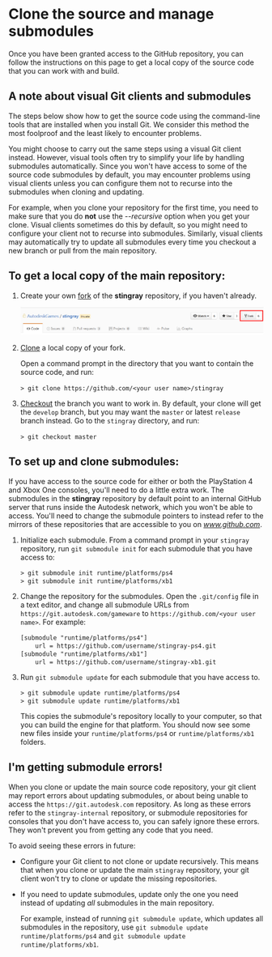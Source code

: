 # Clone the source and manage submodules

Once you have been granted access to the GitHub repository, you can follow the instructions on this page to get a local copy of the source code that you can work with and build.

## A note about visual Git clients and submodules

The steps below show how to get the source code using the command-line tools that are installed when you install Git. We consider this method the most foolproof and the least likely to encounter problems.

You might choose to carry out the same steps using a visual Git client instead. However, visual tools often try to simplify your life by handling submodules automatically. Since you won't have access to some of the source code submodules by default, you may encounter problems using visual clients unless you can configure them not to recurse into the submodules when cloning and updating.

For example, when you clone your repository for the first time, you need to make sure that you do **not** use the *--recursive* option when you get your clone. Visual clients sometimes do this by default, so you might need to configure your client not to recurse into submodules. Similarly, visual clients may automatically try to update all submodules every time you checkout a new branch or pull from the main repository.

## To get a local copy of the main repository:

1.	Create your own [fork](https://help.github.com/articles/fork-a-repo/) of the **stingray** repository, if you haven't already.

	![Create a fork](../../../images/fork.png)

2.	[Clone](https://help.github.com/articles/cloning-a-repository/) a local copy of your fork.

	Open a command prompt in the directory that you want to contain the source code, and run:

	`> git clone https://github.com/<your user name>/stingray`

3.	[Checkout](https://git-scm.com/docs/git-checkout) the branch you want to work in. By default, your clone will get the `develop` branch, but you may want the `master` or latest `release` branch instead. Go to the `stingray` directory, and run:

	`> git checkout master`

## To set up and clone submodules:

If you have access to the source code for either or both the PlayStation 4 and Xbox One consoles, you'll need to do a little extra work. The submodules in the **stingray** repository by default point to an internal GitHub server that runs inside the Autodesk network, which you won't be able to access. You'll need to change the submodule pointers to instead refer to the mirrors of these repositories that are accessible to you on *www.github.com*.

1.	Initialize each submodule. From a command prompt in your `stingray` repository, run `git submodule init` for each submodule that you have access to:

	~~~{nohighlight}
	> git submodule init runtime/platforms/ps4
	> git submodule init runtime/platforms/xb1
	~~~

2.	Change the repository for the submodules. Open the `.git/config` file in a text editor, and change all submodule URLs from `https://git.autodesk.com/gameware` to `https://github.com/<your user name>`. For example:

	~~~{ini}
	[submodule "runtime/platforms/ps4"]
		url = https://github.com/username/stingray-ps4.git
	[submodule "runtime/platforms/xb1"]
		url = https://github.com/username/stingray-xb1.git
	~~~

3.	Run `git submodule update` for each submodule that you have access to.

	~~~{nohighlight}
	> git submodule update runtime/platforms/ps4
	> git submodule update runtime/platforms/xb1
	~~~

	This copies the submodule's repository locally to your computer, so that you can build the engine for that platform. You should now see some new files inside your `runtime/platforms/ps4` or `runtime/platforms/xb1` folders.

## I'm getting submodule errors!

When you clone or update the main source code repository, your git client may report errors about updating submodules, or about being unable to access the `https://git.autodesk.com` repository. As long as these errors refer to the `stingray-internal` repository, or submodule repositories for consoles that you don't have access to, you can safely ignore these errors. They won't prevent you from getting any code that you need.

To avoid seeing these errors in future:

-	Configure your Git client to not clone or update recursively. This means that when you clone or update the main `stingray` repository, your git client won't try to clone or update the missing repositories.

-	If you need to update submodules, update only the one you need instead of updating *all* submodules in the main repository.

	For example, instead of running `git submodule update`, which updates all submodules in the repository, use `git submodule update runtime/platforms/ps4` and `git submodule update runtime/platforms/xb1`.
